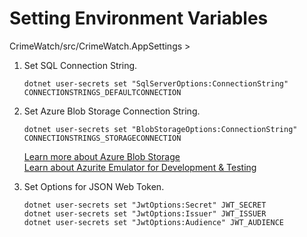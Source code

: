 # Setting Environment Variables

CrimeWatch/src/CrimeWatch.AppSettings >

1. Set SQL Connection String.
    ```shell
    dotnet user-secrets set "SqlServerOptions:ConnectionString" CONNECTIONSTRINGS_DEFAULTCONNECTION
    ```

2. Set Azure Blob Storage Connection String.

    ```shell
    dotnet user-secrets set "BlobStorageOptions:ConnectionString" CONNECTIONSTRINGS_STORAGECONNECTION
    ```
   [Learn more about Azure Blob Storage](https://learn.microsoft.com/en-us/azure/storage/blobs/storage-blobs-introduction)\
   [Learn about Azurite Emulator for Development & Testing](https://learn.microsoft.com/en-us/azure/storage/common/storage-use-azurite)

3. Set Options for JSON Web Token.
    ```shell
    dotnet user-secrets set "JwtOptions:Secret" JWT_SECRET
    dotnet user-secrets set "JwtOptions:Issuer" JWT_ISSUER
    dotnet user-secrets set "JwtOptions:Audience" JWT_AUDIENCE
    ```